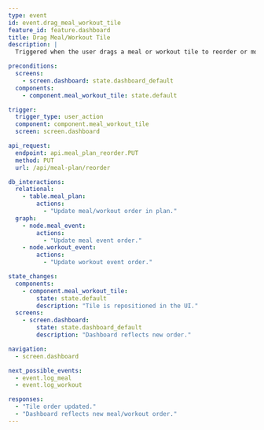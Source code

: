 ```yaml
---
type: event
id: event.drag_meal_workout_tile
feature_id: feature.dashboard
title: Drag Meal/Workout Tile
description: |
  Triggered when the user drags a meal or workout tile to reorder or move it to a different time slot in the dashboard or plan calendar.

preconditions:
  screens:
    - screen.dashboard: state.dashboard_default
  components:
    - component.meal_workout_tile: state.default

trigger:
  trigger_type: user_action
  component: component.meal_workout_tile
  screen: screen.dashboard

api_request:
  endpoint: api.meal_plan_reorder.PUT
  method: PUT
  url: /api/meal-plan/reorder

db_interactions:
  relational:
    - table.meal_plan:
        actions:
          - "Update meal/workout order in plan."
  graph:
    - node.meal_event:
        actions:
          - "Update meal event order."
    - node.workout_event:
        actions:
          - "Update workout event order."

state_changes:
  components:
    - component.meal_workout_tile:
        state: state.default
        description: "Tile is repositioned in the UI."
  screens:
    - screen.dashboard:
        state: state.dashboard_default
        description: "Dashboard reflects new order."

navigation:
  - screen.dashboard

next_possible_events:
  - event.log_meal
  - event.log_workout

responses:
  - "Tile order updated."
  - "Dashboard reflects new meal/workout order."
---
```

